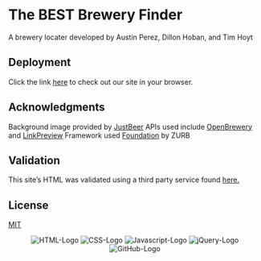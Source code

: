 # The BEST Brewery Finder
A brewery locater developed by Austin Perez, Dillon Hoban, and Tim Hoyt

## Deployment
Click the link [here](https://dillonhoban.github.io/The_BEST_Brewery_Finder/) to check out our site in your browser.

## Acknowledgments
Background image provided by [JustBeer](https://justbeerapp.com/article/how-the-foam-on-your-beer-keeps-it-from-spilling)
APIs used include [OpenBrewery](https://www.openbrewerydb.org/) and [LinkPreview](https://www.linkpreview.net/)
Framework used [Foundation](https://get.foundation/) by ZURB

## Validation 
This site’s HTML was validated using a third party service found [here.](https://validator.w3.org/)

## License
[MIT](https://choosealicense.com/licenses/mit/)

<p align="center">
  <img src="https://img.shields.io/badge/html5%20-%23E34F26.svg?&style=for-the-badge&logo=html5&logoColor=white" alt="HTML-Logo">
  <img src="https://img.shields.io/badge/css3%20-%231572B6.svg?&style=for-the-badge&logo=css3&logoColor=white" alt="CSS-Logo"> 
  <img src="https://img.shields.io/badge/javascript%20-%23323330.svg?&style=for-the-badge&logo=javascript&logoColor=%23F7DF1E" alt="Javascript-Logo">
  <img src="https://img.shields.io/badge/jquery%20-%230769AD.svg?&style=for-the-badge&logo=jquery&logoColor=white" alt="jQuery-Logo">
  <img src="https://img.shields.io/badge/github%20-%23121011.svg?&style=for-the-badge&logo=github&logoColor=white" alt="GitHub-Logo">
</p>


